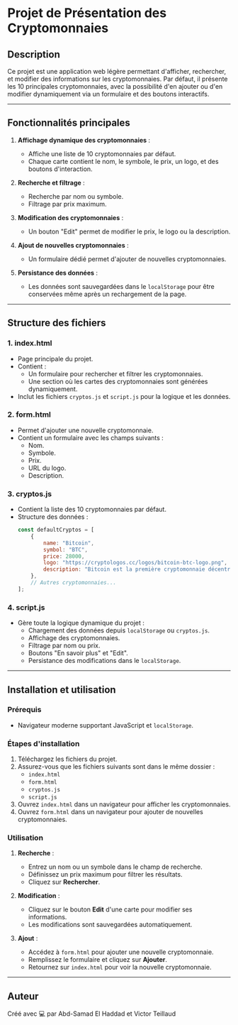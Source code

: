 # Projet de Présentation des Cryptomonnaies

## Description
Ce projet est une application web légère permettant d'afficher, rechercher, et modifier des informations sur les cryptomonnaies. Par défaut, il présente les 10 principales cryptomonnaies, avec la possibilité d'en ajouter ou d'en modifier dynamiquement via un formulaire et des boutons interactifs.

---

## Fonctionnalités principales
1. **Affichage dynamique des cryptomonnaies** :
   - Affiche une liste de 10 cryptomonnaies par défaut.
   - Chaque carte contient le nom, le symbole, le prix, un logo, et des boutons d'interaction.

2. **Recherche et filtrage** :
   - Recherche par nom ou symbole.
   - Filtrage par prix maximum.

3. **Modification des cryptomonnaies** :
   - Un bouton "Edit" permet de modifier le prix, le logo ou la description.

4. **Ajout de nouvelles cryptomonnaies** :
   - Un formulaire dédié permet d'ajouter de nouvelles cryptomonnaies.

5. **Persistance des données** :
   - Les données sont sauvegardées dans le `localStorage` pour être conservées même après un rechargement de la page.

---

## Structure des fichiers

### 1. **index.html**
- Page principale du projet.
- Contient :
  - Un formulaire pour rechercher et filtrer les cryptomonnaies.
  - Une section où les cartes des cryptomonnaies sont générées dynamiquement.
- Inclut les fichiers `cryptos.js` et `script.js` pour la logique et les données.

### 2. **form.html**
- Permet d'ajouter une nouvelle cryptomonnaie.
- Contient un formulaire avec les champs suivants :
  - Nom.
  - Symbole.
  - Prix.
  - URL du logo.
  - Description.

### 3. **cryptos.js**
- Contient la liste des 10 cryptomonnaies par défaut.
- Structure des données :
  ```javascript
  const defaultCryptos = [
      {
          name: "Bitcoin",
          symbol: "BTC",
          price: 28000,
          logo: "https://cryptologos.cc/logos/bitcoin-btc-logo.png",
          description: "Bitcoin est la première cryptomonnaie décentralisée...",
      },
      // Autres cryptomonnaies...
  ];
  ```

### 4. **script.js**
- Gère toute la logique dynamique du projet :
  - Chargement des données depuis `localStorage` ou `cryptos.js`.
  - Affichage des cryptomonnaies.
  - Filtrage par nom ou prix.
  - Boutons "En savoir plus" et "Edit".
  - Persistance des modifications dans le `localStorage`.

---

## Installation et utilisation

### Prérequis
- Navigateur moderne supportant JavaScript et `localStorage`.

### Étapes d'installation
1. Téléchargez les fichiers du projet.
2. Assurez-vous que les fichiers suivants sont dans le même dossier :
   - `index.html`
   - `form.html`
   - `cryptos.js`
   - `script.js`
3. Ouvrez `index.html` dans un navigateur pour afficher les cryptomonnaies.
4. Ouvrez `form.html` dans un navigateur pour ajouter de nouvelles cryptomonnaies.

### Utilisation
1. **Recherche** :
   - Entrez un nom ou un symbole dans le champ de recherche.
   - Définissez un prix maximum pour filtrer les résultats.
   - Cliquez sur **Rechercher**.

2. **Modification** :
   - Cliquez sur le bouton **Edit** d'une carte pour modifier ses informations.
   - Les modifications sont sauvegardées automatiquement.

3. **Ajout** :
   - Accédez à `form.html` pour ajouter une nouvelle cryptomonnaie.
   - Remplissez le formulaire et cliquez sur **Ajouter**.
   - Retournez sur `index.html` pour voir la nouvelle cryptomonnaie.

---

## Auteur
Créé avec 💻 par Abd-Samad El Haddad et Victor Teillaud
